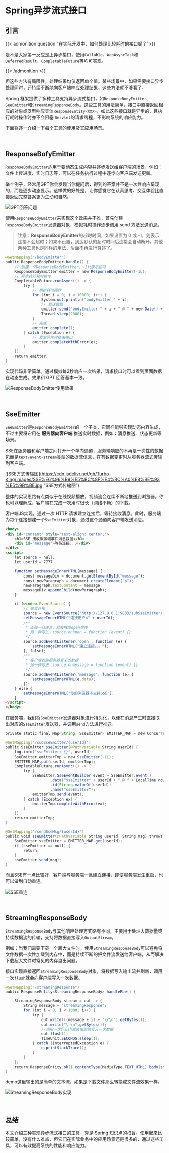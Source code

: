 # Spring异步流式接口


<!--more-->

## 引言

{{< admonition question "在实际开发中，如何处理比较耗时的接口呢？">}}

是不是大家第一反应是上异步接口，使用`Callable`、`WebAsyncTask`和`DeferredResult`、`CompletableFuture`等均可实现。

{{< /admonition >}}

但这些方法有局限性，处理结果均仅返回单个值。某些场景中，如果需要接口异步处理同时，还持续不断地向客户端响应处理结果，这些方法就不够看了。

Spring 框架提供了多种工具支持异步流式接口，如`ResponseBodyEmitter`、`SeeEmitter`和`StreamingResponseBody`。这些工具的用法简单，接口中直接返回相应的对象或泛型响应实体`ResponseEntity<XXX>`，如此这些接口就是异步的，且执行耗时操作时亦不会阻塞 `Servlet`的请求线程，不影响系统的响应能力。

下面将逐一介绍一下每个工具的使用及其应用场景。

<br>

## ResponseBofyEmitter

`ResponseBodyEmitter`适用于要动态生成内容并逐步发送给客户端的场景，例如：文件上传进度、实时日志等，可以在任务执行过程中逐步向客户端发送更新。

举个例子，经常用GPT你会发现当你提问后，得到的答案并不是一次性响应呈现的，而是逐步动态显示。这样做的好处是，让你感觉它在认真思考、交互体验比直接返回完整答案更为生动和自然。

![GPT回答问题](https://cdn.jsdelivr.net/gh/Turbo-King/images/GPT%E5%9B%9E%E7%AD%94%E9%97%AE%E9%A2%98.gif "GPT回答问题")

使用`ResponseBodyEmitter`来实现这个效果并不难，首先创建`ResponseBodyEmitter`发送器对象，模拟耗时操作逐步调用 send 方法发送消息。

> 注意：**ResponseBodyEmitter**的超时时间，如果设置为 0 或 -1，则表示连接不会超时；如果不设置，到达默认的超时时间后连接会自动断开。其他两种工具也是同样的用法，后面不再进行赘述了。

```java
@GetMapping("/bodyEmitter")
public ResponseBodyEmitter handle() {
    // 创建一个ResponseBodyEmitter，-1代表不超时
    ResponseBodyEmitter emitter = new ResponseBodyEmitter(-1L);
    // 异步执行耗时操作
    CompletableFuture.runAsync(() -> {
        try {
            // 模拟耗时操作
            for (int i = 0; i < 10000; i++) {
                System.out.println("bodyEmitter " + i);
                // 发送数据
                emitter.send("bodyEmitter " + i + " @ " + new Date() + "\n");
                Thread.sleep(2000);
            }
            // 完成
            emitter.complete();
        } catch (Exception e) {
            // 发生异常时结束接口
            emitter.completeWithError(e);
        }
    });
    return emitter;
}
```

实现代码非常简单。通过模拟每2秒响应一次结果，请求接口时可以看到页面数据在动态生成。效果和 GPT 回答基本一致。

![ResponseBodyEmitter使用效果](https://cdn.jsdelivr.net/gh/Turbo-King/images/ResponseBodyEmitter%E4%BD%BF%E7%94%A8%E6%95%88%E6%9E%9C.gif "ResponseBodyEmitter使用效果")

<br>

## SseEmitter

`SeeEmitter`是`ResponseBodyEmitter`的一个子类，它同样能够实现动态内容生成，不过主要将它用在 **服务器向客户端** 推送实时数据，例如：消息推送、状态更新等场景。

SSE在服务器和客户端之间打开一个单向通道，服务端响应的不再是一次性的数据包而是`text/event-stream`类型的数据流信息，在有数据变更时从服务器流式传输到客户端。

![SSE方式传输图](https://cdn.jsdelivr.net/gh/Turbo-King/images/SSE%E6%96%B9%E5%BC%8F%E4%BC%A0%E8%BE%93%E5%9B%BE.jpg “SSE方式传输图”)

整体的实现思路有点类似于在线视频播放，视频流会连续不断地推送到浏览器，你也可以理解成，客户端在完成一次用时很长（网络不畅）的下载。

客户端JS实现，通过一次 HTTP 请求建立连接后，等待接收消息。此时，服务端为每个连接创建一个`SseEmitter`对象，通过这个通道向客户端发送消息。

```html
<body>
<div id="content" style="text-align: center;">
    <h1>SSE 接收服务端事件消息数据</h1>
    <div id="message">等待连接...</div>
</div>
<script>
    let source = null;
    let userId = 7777

    function setMessageInnerHTML(message) {
        const messageDiv = document.getElementById("message");
        const newParagraph = document.createElement("p");
        newParagraph.textContent = message;
        messageDiv.appendChild(newParagraph);
    }

    if (window.EventSource) {
        // 建立连接
        source = new EventSource('http://127.0.0.1:9033/subSseEmitter/'+userId);
        setMessageInnerHTML("连接用户=" + userId);
        /**
         * 连接一旦建立，就会触发open事件
         * 另一种写法：source.onopen = function (event) {}
         */
        source.addEventListener('open', function (e) {
            setMessageInnerHTML("建立连接。。。");
        }, false);
        /**
         * 客户端收到服务器发来的数据
         * 另一种写法：source.onmessage = function (event) {}
         */
        source.addEventListener('message', function (e) {
            setMessageInnerHTML(e.data);
        });
    } else {
        setMessageInnerHTML("你的浏览器不支持SSE");
    }
</script>
</body>
```

在服务端，我们将`SseEmitter`发送器对象进行持久化，以便在消息产生时直接取出对应的`SseEmitter`发送器，并调用`send`方法进行推送。

```java
private static final Map<String, SseEmitter> EMITTER_MAP = new ConcurrentHashMap<>();

@GetMapping("/subSseEmitter/{userId}")
public SseEmitter sseEmitter(@PathVariable String userId) {
    log.info("sseEmitter: {}", userId);
    SseEmitter emitterTmp = new SseEmitter(-1L);
    EMITTER_MAP.put(userId, emitterTmp);
    CompletableFuture.runAsync(() -> {
        try {
            SseEmitter.SseEventBuilder event = SseEmitter.event()
                    .data("sseEmitter" + userId + " @ " + LocalTime.now())
                    .id(String.valueOf(userId))
                    .name("sseEmitter");
            emitterTmp.send(event);
        } catch (Exception ex) {
            emitterTmp.completeWithError(ex);
        }
    });
    return emitterTmp;
}

@GetMapping("/sendSseMsg/{userId}")
public void sseEmitter(@PathVariable String userId, String msg) throws IOException {
    SseEmitter sseEmitter = EMITTER_MAP.get(userId);
    if (sseEmitter == null) {
        return;
    }
    sseEmitter.send(msg);
}
```

而且SSE有一点比较好，客户端与服务端一旦建立连接，即便服务端发生重启，也可以做到自动重连。

![SSE重连](https://cdn.jsdelivr.net/gh/Turbo-King/images/SSE%E9%87%8D%E8%BF%9E.jpg "SSE重连")

<br>

## StreamingResponseBody

`StreamingResponseBody`与其他响应处理方式略有不同，主要用于处理大数据量或持续数据流的传输，支持将数据直接写入`OutputStream`。

例如：当我们需要下载一个超大文件时，使用`StreamingResponseBody`可以避免将文件数据一次性加载到内存中，而是持续不断的把文件流发送给客户端，从而解决下载超大文件时常见的内存溢出问题。

接口实现直接返回`StreamingResponseBody`对象，将数据写入输出流并刷新，调用一次`flush`就会向客户端写入一次数据。

```java
@GetMapping("/streamingResponse")
public ResponseEntity<StreamingResponseBody> handleRbe() {

    StreamingResponseBody stream = out -> {
        String message = "streamingResponse";
        for (int i = 0; i < 1000; i++) {
            try {
                out.write(((message + i) + "\r\n").getBytes());
                out.write("\r\n".getBytes());
                //调用一次flush就会像前端写入一次数据
                out.flush();
                TimeUnit.SECONDS.sleep(1);
            } catch (InterruptedException e) {
                e.printStackTrace();
            }
        }
    };
    return ResponseEntity.ok().contentType(MediaType.TEXT_HTML).body(stream);
}
```

demo这里输出的是简单的文本流，如果是下载文件那么转换成文件流效果一样。

![StreamingResponseBody实现](https://cdn.jsdelivr.net/gh/Turbo-King/images/StreamingResponseBody%E5%AE%9E%E7%8E%B0.gif "StreamingResponseBody实现")

<br>

## 总结

本文介绍三种实现异步流式接口的工具，算是 Spring 知识点的扫盲。使用起来比较简单，没有什么难点，但它们在实际业务中的应用场景还是很多的，通过这些工具，可以有效提高系统的性能和响应能力。










